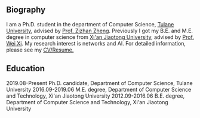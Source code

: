 ## Biography
I am a Ph.D. student in the department of Computer Science, [Tulane University](https://tulane.edu/), advised by [Prof. Zizhan Zheng](https://sse.tulane.edu/node/3486). Previously I got my B.E. and M.E. degree in computer science from [Xi'an Jiaotong University](http://www.xjtu.edu.cn/), advised by [Prof. Wei Xi](http://gr.xjtu.edu.cn/web/xiwei). 
My research interest is networks and AI.  For detailed information, please see my [CV/Resume.](https://github.com/geekfeiw/geekfeiw.github.io/blob/master/CV/CV_FEIWANG.pdf) 

## Education
2019.08-Present Ph.D. candidate, Department of Computer Science, Tulane University
2016.09-2019.06 M.E. degree, Department of Computer Science and Technology, Xi'an Jiaotong University
2012.09-2016.06 B.E. degree, Department of Computer Science and Technology, Xi'an Jiaotong University
